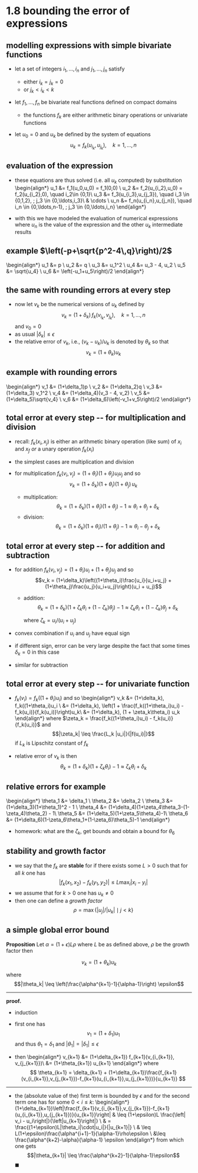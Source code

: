 
# 1.8 bounding the error of expressions

## modelling expressions with simple bivariate functions

$$\renewcommand{\R}{\mathbb{R}}$$

* let a set of integers $i_1,\ldots,i_n$ and $j_1,\ldots,j_n$ satisfy
    * either $i_k=j_k=0$
    * or $j_k < i_k < k$
    
* let $f_1,\ldots, f_n$ be bivariate real functions defined on compact domains
    * the functions $f_k$ are either arithmetic binary operations or univariate functions

* let $u_0=0$ and $u_k$ be defined by the system of equations 
  $$u_k = f_k(u_{i_k}, u_{j_k}), \quad k=1,\ldots,n$$
  
  
## evaluation of the  expression 

* these equations are thus solved (i.e. all $u_k$ computed) by substitution
\begin{align*}
  u_1 &= f_1(u_0,u_0) = f_1(0,0) \\
  u_2 &= f_2(u_{i_2},u_0) = f_2(u_{i_2},0), \quad i_2\in \{0,1\}\\
  u_3 &= f_3(u_{i_3},u_{j_3}), \quad i_3 \in \{0,1,2\}, \; j_3 \in \{0,\ldots,i_3\}\\
      & \cdots \\
  u_n &= f_n(u_{i_n},u_{j_n}), \quad i_n \in \{0,\ldots,n-1\}, \; j_3 \in \{0,\ldots,i_n\}
\end{align*}

* with this we have modeled the evaluation of numerical expressions where $u_n$ is the value of the expression and the other $u_k$ intermediate results

## example $\left(-p+\sqrt{p^2-4\,q}\right)/2$

\begin{align*}
u_1 &= p \\
u_2 &= q \\
u_3 &= u_1^2 \\
u_4 &= u_3 - 4\, u_2 \\
u_5 &= \sqrt{u_4} \\
u_6 &= \left(-u_1+u_5\right)/2
\end{align*}

## the same with rounding errors at every step

* now let $v_k$ be the numerical versions of $u_k$ defined by
  $$v_k = (1+\delta_k)\,f_k(v_{i_k},v_{j_k}), \quad k=1,\ldots,n$$
  and $v_0 = 0$
* as usual $|\delta_k| \leq \epsilon$
* the relative error of $v_k$, i.e., $(v_k-u_k)/u_k$ is denoted by $\theta_k$ so that
  $$v_k = (1+\theta_k) u_k$$
  
## example with rounding errors

\begin{align*}
v_1 &= (1+\delta_1)p \\
v_2 &= (1+\delta_2)q \\
v_3 &= (1+\delta_3) v_1^2 \\
v_4 &= (1+\delta_4)(v_3 - 4\, v_2) \\
v_5 &= (1+\delta_5)\sqrt{v_4} \\
v_6 &= (1+\delta_6)\left(-v_1+v_5\right)/2
\end{align*}
  
## total error at every step -- for multiplication and division

* recall: $f_k(x_i, x_j)$ is either an arithmetic binary operation (like sum) of $x_i$ and $x_f$
  *or* a unary operation $f_k(x_i)$
  
* the simplest cases are multiplication and division

* for multiplication $f_k(v_i,v_j) = (1+\theta_i)(1+\theta_j) u_i u_j$ and so
  $$v_k = (1+\delta_k)(1+\theta_i)(1+\theta_j)\, u_k$$
    * multiplication: $$\theta_k = (1+\delta_k)(1+\theta_i)(1+\theta_j) - 1 \approx \theta_i + \theta_j + \delta_k$$
    * division:  $$\theta_k = (1+\delta_k)(1+\theta_i)/(1+\theta_j) - 1 \approx \theta_i - \theta_j + \delta_k$$
    
## total error at every step -- for addition and subtraction
    
* for addition $f_k(v_i,v_j) = (1+\theta_i)u_i + (1+\theta_j)u_j$ and so
  $$v_k = (1+\delta_k)\left((1+\theta_i)\frac{u_i}{u_i+u_j} + (1+\theta_j)\frac{u_j}{u_i+u_j}\right)(u_i + u_j)$$
    * addition: $$\theta_k = (1+\delta_k)\left(1 + \zeta_k\theta_i + (1-\zeta_k)\theta_j\right)-1 \approx
      \zeta_k\theta_i + (1-\zeta_k)\theta_j + \delta_k$$ 
      
      where $\zeta_k = u_i/(u_i+u_j)$
      
 * convex combination if $u_i$ and $u_j$ have equal sign
 * if different sign, error can be very large despite the fact
   that some times $\delta_k = 0$ in this case
* similar for subtraction
    
## total error at every step -- for univariate function


* $f_k(v_i) = f_k((1+\theta_i)u_i)$ and so
  \begin{align*} v_k &= (1+\delta_k)\, f_k((1+\theta_i)u_i \\
                     &= (1+\delta_k)\, \left(1 + \frac{f_k((1+\theta_i)u_i) - f_k(u_i)}{f_k(u_i)}\right)u_k\\
                     &= (1+\delta_k)\, (1 + \zeta_k\theta_i) u_k
  \end{align*}
  where $\zeta_k = \frac{f_k((1+\theta_i)u_i) - f_k(u_i)}{f_k(u_i)}$ and 
  $$|\zeta_k| \leq \frac{L_k |u_i|}{|f(u_i)|}$$ if $L_k$ is Lipschitz constant of $f_k$

* relative error of $v_k$ is then
  $$\theta_k = (1+\delta_k)(1+\zeta_k \theta_i) - 1 \approx \zeta_k \theta_i + \delta_k$$
  
## relative errors for example

\begin{align*}
  \theta_1 &= \delta_1 \\
  \theta_2 &= \delta_2 \\
  \theta_3 &= (1+\delta_3)(1+\theta_1)^2 - 1 \\
  \theta_4 &= (1+\delta_4)(1+\zeta_4\theta_3-(1-\zeta_4)\theta_2) - 1\\
  \theta_5 &= (1+\delta_5)(1+\zeta_5\theta_4)-1\\
  \theta_6 &= (1+\delta_6)(1-\zeta_6\theta_1+(1-\zeta_6)\theta_5)-1
\end{align*}

* homework: what are the $\zeta_k$, get bounds and obtain a bound for $\theta_6$
  

## stability and growth factor

* we say that the $f_k$ are **stable** for if there exists some $L>0$ such that for all $k$ one has
  $$|f_k(x_1,x_2) - f_k(y_1,y_2)| \leq L \max_i |x_i - y_i|$$
* we assume that for $k>0$ one has $u_k \neq 0$
* then one can define a *growth factor* $$\rho = \max \{ |u_j|/|u_k| \mid j < k \}$$


## a simple global error bound

**Proposition**
  Let $\alpha=(1+\epsilon)L\rho$ where $L$ be as defined above, $\rho$ be the growth factor then
  
  $$v_k = (1+\theta_k) u_k$$
  
  where
  $$|\theta_k| \leq \left(\frac{\alpha^{k+1}-1}{\alpha-1}\right) \epsilon$$
  
-----------------------------------------
  
**proof.**

* induction
* first one has $$v_1 = (1+\delta_1) u_1$$
  and thus $\theta_1 = \delta_1$ and $|\theta_1| = |\delta_1| \leq \epsilon$

* then
  \begin{align*} v_{k+1} &= (1+\delta_{k+1}) f_{k+1}(v_{i_{k+1}}, v_{j_{k+1}})\\
     &= (1+\theta_{k+1}) u_{k+1}
  \end{align*}
  where
  $$
  \theta_{k+1} = \delta_{k+1} + (1+\delta_{k+1})\frac{f_{k+1}(v_{i_{k+1}},v_{j_{k+1}})-f_{k+1}(u_{i_{k+1}},u_{j_{k+1}})}{u_{k+1}}
  $$
  
---------------------------
  
* the (absolute value of the) first term is bounded by $\epsilon$ and for the second term one has for some 
  $0< i \leq k$:
  \begin{align*}
   (1+\delta_{k+1})\left|\frac{f_{k+1}(v_{i_{k+1}},v_{j_{k+1}})-f_{k+1}(u_{i_{k+1}},u_{j_{k+1}})}{u_{k+1}}\right|
   & \leq (1+\epsilon)L \frac{\left| v_i - u_i\right|}{\left|u_{k+1}\right|} \\
   & = \frac{(1+\epsilon)L|\theta_i|\cdot|u_i|}{|u_{k+1}|} \\ & \leq L(1+\epsilon)\frac{\alpha^{i+1}-1}{\alpha-1}\rho\epsilon \\ 
   &\leq \frac{\alpha^{k+2}-\alpha}{\alpha-1} \epsilon
  \end{align*}
  from which one gets $$|\theta_{k+1}| \leq \frac{\alpha^{k+2}-1}{\alpha-1}\epsilon$$
$\blacksquare$


